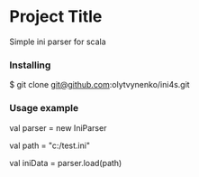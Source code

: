 # Project Title
Simple ini parser for scala

### Installing

$ git clone git@github.com:olytvynenko/ini4s.git

### Usage example

val parser = new IniParser

val path = "c:/test.ini"

val iniData = parser.load(path)

